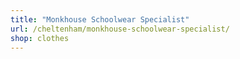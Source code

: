 ```yaml
---
title: "Monkhouse Schoolwear Specialist"
url: /cheltenham/monkhouse-schoolwear-specialist/
shop: clothes
---
```

